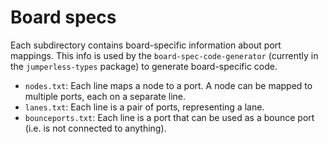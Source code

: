 # Board specs

Each subdirectory contains board-specific information about port mappings. This info is used by the `board-spec-code-generator` (currently in the `jumperless-types` package) to generate board-specific code.

- `nodes.txt`: Each line maps a node to a port. A node can be mapped to multiple ports, each on a separate line.
- `lanes.txt`: Each line is a pair of ports, representing a lane.
- `bounceports.txt`: Each line is a port that can be used as a bounce port (i.e. is not connected to anything).
